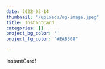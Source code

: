 ```yaml
---
date: 2022-03-14
thumbnail: "/uploads/og-image.jpeg"
title: InstantCard
categories: []
project_bg_color: ''
project_fg_color: "#EAB308"

---
```

InstantCard!